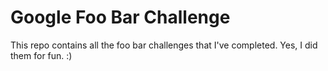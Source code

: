 Google Foo Bar Challenge
====

This repo contains all the foo bar challenges that I've completed.  Yes, I did them for fun.  :)
